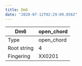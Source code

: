 ```yaml
---
title: Dm6
date: "2020-07-12T02:29:09.856Z"
---
```


|Dm6|open_chord|
|---|---|
|Type|open_chord|
|Root string|4|
|Fingering|XX0201|

